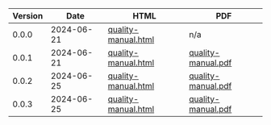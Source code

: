 | **Version** | **Date** | **HTML** | **PDF** |
|-------------|----------|----------|---------|
| 0.0.0 | 2024-06-21 | [quality-manual.html](./0.0.0/quality-manual.html) | n/a |
| 0.0.1 | 2024-06-21 | [quality-manual.html](./0.0.1/html/quality-manual.html) | [quality-manual.pdf](./0.0.1/pdf/quality-manual.pdf) |
| 0.0.2 | 2024-06-25 | [quality-manual.html](./0.0.2/html/quality-manual.html) | [quality-manual.pdf](./0.0.2/pdf/quality-manual.pdf) |
| 0.0.3 | 2024-06-25 | [quality-manual.html](./0.0.3/html/quality-manual.html) | [quality-manual.pdf](./0.0.3/pdf/quality-manual.pdf) |
